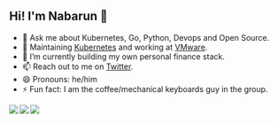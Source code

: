 ## Hi! I'm Nabarun 👋

- 💬 Ask me about Kubernetes, Go, Python, Devops and Open Source.
- 🔭 Maintaining [Kubernetes][kubernetes] and working at [VMware][vmware-tanzu].
- 🌱 I’m currently building my own personal finance stack.
- 📫 Reach out to me on [Twitter](https://twitter.com/theonlynabarun).
- 😄 Pronouns: he/him
- ⚡ Fun fact: I am the coffee/mechanical keyboards guy in the group.


<a href="https://twitter.com/theonlynabarun/">
  <img align="left" src="https://github-readme-stats.vercel.app/api?username=palnabarun&count_private=true&show_icons=true&include_all_commits=true&rank_icon=github&hide_border=true" />
</a>
<a href="https://twitter.com/theonlynabarun/">
  <img align="left" src="https://github-readme-stats.vercel.app/api/top-langs/?username=palnabarun&hide=ruby,eagle,jupyter%20notebook,html,css&hide_border=true" />
</a>
<a href="https://twitter.com/theonlynabarun/">
  <img align="left" src="https://github-readme-streak-stats.herokuapp.com/?user=palnabarun&mode=weekly&hide_border=true" />
</a>

[vmware-tanzu]: //tanzu.vmware.com
[kubernetes]: //kubernetes.io
[iitr]: //iitr.ac.in

<!--
# TODO
- Setup Page
- Current work Page
- Kubernetes Work page
-->
